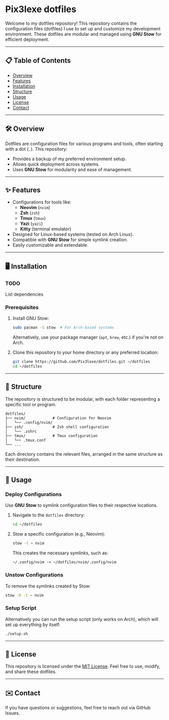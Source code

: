 # Pix3lexe dotfiles

Welcome to my dotfiles repository! This repository contains the configuration files (dotfiles) I use to set up and customize my development environment. These dotfiles are modular and managed using **GNU Stow** for efficient deployment.

---

## 📋 **Table of Contents**
- [Overview](#overview)
- [Features](#features)
- [Installation](#installation)
- [Structure](#structure)
- [Usage](#usage)
- [License](#license)
- [Contact](#contact)

---

## 🛠️ **Overview** <a name="overview"></a>
Dotfiles are configuration files for various programs and tools, often starting with a dot (`.`). This repository:
- Provides a backup of my preferred environment setup.
- Allows quick deployment across systems.
- Uses **GNU Stow** for modularity and ease of management.

---

## ✨ **Features** <a name="features"></a>
- Configurations for tools like:
  - **Neovim** (`nvim`)
  - **Zsh** (`zsh`)
  - **Tmux** (`tmux`)
  - **Yazi** (`yazi`)
  - **Kitty** (terminal emulator)
- Designed for Linux-based systems (tested on Arch Linux).
- Compatible with **GNU Stow** for simple symlink creation.
- Easily customizable and extendable.

---

## 🖥️ **Installation** <a name="installation"></a>

### **TODO**
List dependencies

### **Prerequisites**
1. Install GNU Stow:
   ```bash
   sudo pacman -S stow  # For Arch-based systems
   ```
   Alternatively, use your package manager (`apt`, `brew`, etc.) if you're not on Arch.
   
2. Clone this repository to your home directory or any preferred location:
   ```bash
   git clone https://github.com/Pix3lexe/dotfiles.git ~/dotfiles
   cd ~/dotfiles
   ```

---

## 📁 **Structure** <a name="structure"></a>
The repository is structured to be modular, with each folder representing a specific tool or program.

```
dotfiles/
├── nvim/            # Configuration for Neovim
│   └── .config/nvim/
├── zsh/             # Zsh shell configuration
│   └── .zshrc
├── tmux/            # Tmux configuration
│   └── .tmux.conf
└── ...
```

Each directory contains the relevant files, arranged in the same structure as their destination.

---

## 🚀 **Usage** <a name="usage"></a>

### Deploy Configurations
Use **GNU Stow** to symlink configuration files to their respective locations.

1. Navigate to the `dotfiles` directory:
   ```bash
   cd ~/dotfiles
   ```

2. Stow a specific configuration (e.g., Neovim):
   ```bash
   stow -t ~ nvim
   ```
   This creates the necessary symlinks, such as:
   ```
   ~/.config/nvim -> ~/dotfiles/nvim/.config/nvim
   ```

### Unstow Configurations
To remove the symlinks created by Stow:
```bash
stow -D -t ~ nvim
```

### Setup Script
Alternatively you can run the setup script (only works on Arch), which will set up everything by itself:
```bash
./setup.sh
```

---

## 📜 **License** <a name="license"></a>
This repository is licensed under the [MIT License](https://opensource.org/licenses/MIT). Feel free to use, modify, and share these dotfiles.

---

## ✉️ **Contact** <a name="contact"></a>
If you have questions or suggestions, feel free to reach out via GitHub Issues.
